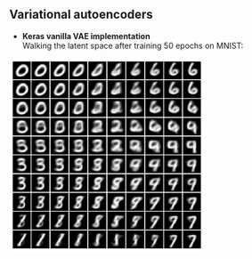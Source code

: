 ## Variational autoencoders

* **Keras vanilla VAE implementation**  
Walking the latent space after training 50 epochs on MNIST:  
<img src="https://github.com/tahaum/div-deep-learning/blob/master/vae/latent_space.png" width="350px"/>